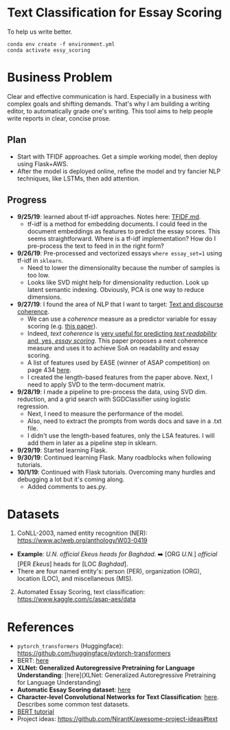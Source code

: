 # Text Classification for Essay Scoring
To help us write better.

`conda env create -f environment.yml`  
`conda activate essy_scoring`

# Business Problem
Clear and effective communication is hard. Especially in a business with complex goals and shifting demands. That's why I am building a writing editor, to automatically grade one's writing. This tool aims to help people write reports in clear, concise prose.

## Plan
* Start with TFIDF approaches. Get a simple working model, then deploy using Flask+AWS.
* After the model is deployed online, refine the model and try fancier NLP techniques, like LSTMs, then add attention.

## Progress
* __9/25/19__: learned about tf-idf approaches. Notes here: [TFIDF.md](notes/TFIDF.md).
  * tf-idf is a method for embedding documents. I could feed in the document embeddings as features to predict the essay scores. This seems straightforward. Where is a tf-idf implementation? How do I pre-process the text to feed in in the right form?
* __9/26/19__: Pre-processed and vectorized essays `where essay_set=1` using tf-idf in `sklearn`. 
  * Need to lower the dimensionality because the number of samples is too low. 
  * Looks like SVD might help for dimensionality reduction. Look up latent semantic indexing. Obviously, PCA is one way to reduce dimensions.
* __9/27/19__: I found the area of NLP that I want to target: [Text and discourse coherence](https://web.stanford.edu/~jurafsky/slp3/21.pdf). 
  * We can use a _coherence_ measure as a predictor variable for essay scoring (e.g. [this paper](https://www.aclweb.org/anthology/D13-1180)).
  * Indeed, _text coherence_ is [very useful for predicting _text readability_ and, yes, _essay scoring_](https://www.aclweb.org/anthology/D18-1464). This paper proposes a next coherence measure and uses it to achieve SoA on readability and essay scoring.
  * A list of features used by EASE (winner of ASAP competition) on page 434 [here](https://www.cs.cmu.edu/~ark/EMNLP-2015/proceedings/EMNLP/pdf/EMNLP049.pdf).
  * I created the length-based features from the paper above. Next, I need to apply SVD to the term-document matrix.
* __9/28/19__: I made a pipeline to pre-process the data, using SVD dim. reduction, and a grid search with SGDClassifier using logistic regression.
  * Next, I need to measure the performance of the model.
  * Also, need to extract the prompts from words docs and save in a .txt file.
  * I didn't use the length-based features, only the LSA features. I will add them in later as a pipeline step in sklearn.
* __9/29/19__: Started learning Flask.
* __9/30/19__: Continued learning Flask. Many roadblocks when following tutorials.
* __10/1/19__: Continued with Flask tutorials. Overcoming many hurdles and debugging a lot but it's coming along.
  * Added comments to aes.py.

# Datasets
1. CoNLL-2003, named entity recognition (NER): https://www.aclweb.org/anthology/W03-0419
  * __Example__: _U.N. official Ekeus heads for Baghdad_. :arrow_right: [ORG _U.N._] _official_ [PER _Ekeus_] heads for [LOC _Baghdad_].
  * There are four named entity's: person (PER), organization (ORG), location (LOC), and miscellaneous (MIS).
2. Automated Essay Scoring, text classification: https://www.kaggle.com/c/asap-aes/data


# References
* `pytorch_transformers` (Huggingface): https://github.com/huggingface/pytorch-transformers
* BERT: [here](https://arxiv.org/pdf/1810.04805v2.pdf)
* __XLNet: Generalized Autoregressive Pretraining for Language Understanding__: [here](XLNet: Generalized Autoregressive Pretraining for Language Understanding)
* __Automatic Essay Scoring dataset__: [here](https://github.com/nusnlp/nea)
* __Character-level Convolutional Networks for Text Classification__: [here](https://papers.nips.cc/paper/5782-character-level-convolutional-networks-for-text-classification.pdf). Describes some common test datasets.
* [BERT tutorial](https://mccormickml.com/2019/05/14/BERT-word-embeddings-tutorial/)
* Project ideas: https://github.com/NirantK/awesome-project-ideas#text
